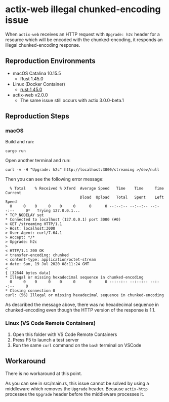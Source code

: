 # actix-web illegal chunked-encoding issue

When `actix-web` receives an HTTP request with `Upgrade: h2c` header for a
resource which will be encoded with the chunked-encoding, it responds an illegal
chunked-encoding response.

## Reproduction Environments

* macOS Catalina 10.15.5
  * Rust 1.45.0
* Linux (Docker Container)
  * [rust:1.45.0](https://hub.docker.com/_/rust)
* actix-web v2.0.0
  * The same issue still occurs with actix 3.0.0-beta.1

## Reproduction Steps

### macOS

Build and run:

```console
cargo run
```

Open another terminal and run:

```
curl -v -H "Upgrade: h2c" http://localhost:3000/streaming >/dev/null
```

Then you can see the following error message:

```
  % Total    % Received % Xferd  Average Speed   Time    Time     Time  Current
                                 Dload  Upload   Total   Spent    Left  Speed
  0     0    0     0    0     0      0      0 --:--:-- --:--:-- --:--:--     0*   Trying 127.0.0.1...
* TCP_NODELAY set
* Connected to localhost (127.0.0.1) port 3000 (#0)
> GET /streaming HTTP/1.1
> Host: localhost:3000
> User-Agent: curl/7.64.1
> Accept: */*
> Upgrade: h2c
>
< HTTP/1.1 200 OK
< transfer-encoding: chunked
< content-type: application/octet-stream
< date: Sun, 19 Jul 2020 08:11:24 GMT
<
{ [32644 bytes data]
* Illegal or missing hexadecimal sequence in chunked-encoding
  0     0    0     0    0     0      0      0 --:--:-- --:--:-- --:--:--     0
* Closing connection 0
curl: (56) Illegal or missing hexadecimal sequence in chunked-encoding
```

As described the message above, there was no hexadecimal sequence in
chunked-encoding even though the HTTP version of the response is 1.1.

### Linux (VS Code Remote Containers)

1. Open this folder with VS Code Remote Containers
2. Press F5 to launch a test server
3. Run the same `curl` command on the `bash` terminal on VSCode

## Workaround

There is no workaround at this point.

As you can see in src/main.rs, this issue cannot be solved by using a middleware
which removes the `Upgrade` header.  Because `actix-http` processes the
`Upgrade` header before the middleware processes it.
